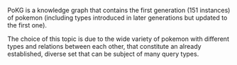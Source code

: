 PoKG is a knowledge graph that contains the first generation (151 instances) of pokemon (including types introduced in later generations but updated to the first one).

The choice of this topic is due to the wide variety of pokemon with different types and relations between each other, that constitute an already established, diverse set that can be subject of many query types.
